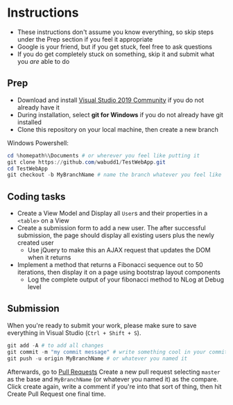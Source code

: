 ﻿# Instructions
* These instructions don't assume you know everything, so skip steps under the Prep section if you feel it appropriate
* Google is your friend, but if you get stuck, feel free to ask questions
* If you do get completely stuck on something, skip it and submit what you *are* able to do

## Prep
* Download and install [Visual Studio 2019 Community](https://visualstudio.microsoft.com/vs/) if you do not already have it
* During installation, select **git for Windows** if you do not already have git installed
* Clone this repository on your local machine, then create a new branch

Windows Powershell:
```powershell
cd %homepath%\Documents # or wherever you feel like putting it
git clone https://github.com/wabudd1/TestWebApp.git
cd TestWebApp
git checkout -b MyBranchName # name the branch whatever you feel like
```

## Coding tasks
* Create a View Model and Display all `User`s and their properties in a `<table>` on a View 
* Create a submission form to add a new user.  The after successful submission, the page
  should display all existing users plus the newly created user
  * Use jQuery to make this an AJAX request that updates the DOM when it returns
* Implement a method that returns a Fibonacci sequence out to 50 iterations, then display
  it on a page using bootstrap layout components
  * Log the complete output of your fibonacci method to NLog at Debug level

## Submission
When you're ready to submit your work, please make sure to save everything in Visual Studio (`Ctrl + Shift + S`).

```powershell
git add -A # to add all changes
git commit -m "my commit message" # write something cool in your commit message
git push -u origin MyBranchName # or whatever you named it
```

Afterwards, go to [Pull Requests](https://github.com/wabudd1/TestWebApp/pulls)
Create a new pull request selecting `master` as the base and `MyBranchName` (or whatever you named it) as the compare.
Click create again, write a comment if you're into that sort of thing, then hit Create Pull Request one final time.